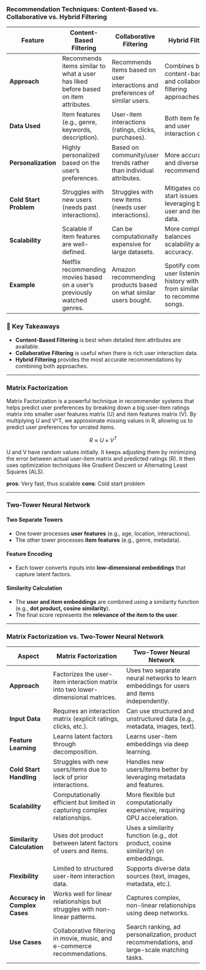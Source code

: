 ### Recommendation Techniques: Content-Based vs. Collaborative vs. Hybrid Filtering  

| Feature               | Content-Based Filtering | Collaborative Filtering | Hybrid Filtering |
|-----------------------|------------------------|------------------------|------------------|
| **Approach** | Recommends items similar to what a user has liked before based on item attributes. | Recommends items based on user interactions and preferences of similar users. | Combines both content-based and collaborative filtering approaches. |
| **Data Used** | Item features (e.g., genre, keywords, description). | User-item interactions (ratings, clicks, purchases). | Both item features and user interaction data. |
| **Personalization** | Highly personalized based on the user’s preferences. | Based on community/user trends rather than individual attributes. | More accurate and diverse recommendations. |
| **Cold Start Problem** | Struggles with new users (needs past interactions). | Struggles with new items (needs user interactions). | Mitigates cold start issues by leveraging both user and item data. |
| **Scalability** | Scalable if item features are well-defined. | Can be computationally expensive for large datasets. | More complex but balances scalability and accuracy. |
| **Example** | Netflix recommending movies based on a user’s previously watched genres. | Amazon recommending products based on what similar users bought. | Spotify combining user listening history with trends from similar users to recommend songs. |

### 📌 Key Takeaways  
- **Content-Based Filtering** is best when detailed item attributes are available.  
- **Collaborative Filtering** is useful when there is rich user interaction data.  
- **Hybrid Filtering** provides the most accurate recommendations by combining both approaches.  

---

### Matrix Factorization 
Matrix Factorization is a powerful technique in recommender systems that helps predict user preferences by breaking down 
a big user-item ratings matrix into smaller user features matrix (U) and item features matrix (V). By multiplying U and V^T, 
we approximate missing values in R, allowing us to predict user preferences for unrated items.

```math
R \approx U \times V^T
```

U and V have random values initially. It keeps adjusting them by minimizing the error between actual user-item matrix and 
predicted ratings (R). It then uses optimization techniques like Gradient Descent or Alternating Least Squares (ALS).

**pros**: Very fast, thus scalable
**cons**: Cold start problem


---

### Two-Tower Neural Network

#### **Two Separate Towers**  
- One tower processes **user features** (e.g., age, location, interactions).  
- The other tower processes **item features** (e.g., genre, metadata).  

#### **Feature Encoding**  
- Each tower converts inputs into **low-dimensional embeddings** that capture latent factors.  

#### **Similarity Calculation**  
- The **user and item embeddings** are combined using a similarity function (e.g., **dot product, cosine similarity**).  
- The final score represents the **relevance of the item to the user**.  

---

### Matrix Factorization vs. Two-Tower Neural Network  


| **Aspect**              | **Matrix Factorization**                                                      | **Two-Tower Neural Network** |
|------------------------|-------------------------------------------------------------------------------|------------------------------|
| **Approach**          | Factorizes the user-item interaction matrix into two lower-dimensional matrices. | Uses two separate neural networks to learn embeddings for users and items independently. |
| **Input Data**        | Requires an interaction matrix (explicit ratings, clicks, etc.).              | Can use structured and unstructured data (e.g., metadata, images, text). |
| **Feature Learning**  | Learns latent factors through decomposition.                                  | Learns user-item embeddings via deep learning. |
| **Cold Start Handling** | Struggles with new users/items due to lack of prior interactions.             | Handles new users/items better by leveraging metadata and features. |
| **Scalability**       | Computationally efficient but limited in capturing complex relationships.     | More flexible but computationally expensive, requiring GPU acceleration. |
| **Similarity Calculation** | Uses dot product between latent factors of users and items.                   | Uses a similarity function (e.g., dot product, cosine similarity) on embeddings. |
| **Flexibility**       | Limited to structured user-item interaction data.                             | Supports diverse data sources (text, images, metadata, etc.). |
| **Accuracy in Complex Cases** | Works well for linear relationships but struggles with non-linear patterns.   | Captures complex, non-linear relationships using deep networks. |
| **Use Cases**        | Collaborative filtering in movie, music, and e-commerce recommendations.      | Search ranking, ad personalization, product recommendations, and large-scale matching tasks. |

